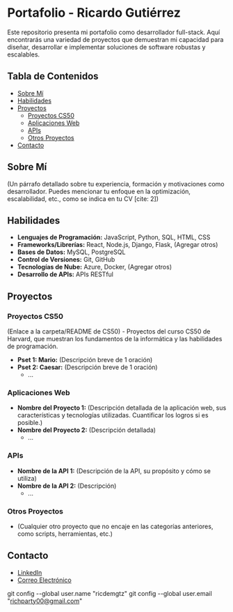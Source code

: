 # Portafolio - Ricardo Gutiérrez

Este repositorio presenta mi portafolio como desarrollador full-stack. Aquí encontrarás una variedad de proyectos que demuestran mi capacidad para diseñar, desarrollar e implementar soluciones de software robustas y escalables.

## Tabla de Contenidos

* [Sobre Mí](#sobre-mí)
* [Habilidades](#habilidades)
* [Proyectos](#proyectos)
    * [Proyectos CS50](#proyectos-cs50)
    * [Aplicaciones Web](#aplicaciones-web)
    * [APIs](#apis)
    * [Otros Proyectos](#otros-proyectos)
* [Contacto](#contacto)

## Sobre Mí

(Un párrafo detallado sobre tu experiencia, formación y motivaciones como desarrollador. Puedes mencionar tu enfoque en la optimización, escalabilidad, etc., como se indica en tu CV [cite: 2])

## Habilidades

* **Lenguajes de Programación:** JavaScript, Python, SQL, HTML, CSS
* **Frameworks/Librerías:** React, Node.js, Django, Flask, (Agregar otros)
* **Bases de Datos:** MySQL, PostgreSQL
* **Control de Versiones:** Git, GitHub
* **Tecnologías de Nube:** Azure, Docker, (Agregar otros)
* **Desarrollo de APIs:** APIs RESTful

## Proyectos

### Proyectos CS50

(Enlace a la carpeta/README de CS50) - Proyectos del curso CS50 de Harvard, que muestran los fundamentos de la informática y las habilidades de programación.

* **Pset 1: Mario:** (Descripción breve de 1 oración)
* **Pset 2: Caesar:** (Descripción breve de 1 oración)
    * ...

### Aplicaciones Web

* **Nombre del Proyecto 1:** (Descripción detallada de la aplicación web, sus características y tecnologías utilizadas. Cuantificar los logros si es posible.)
* **Nombre del Proyecto 2:** (Descripción detallada)
    * ...

### APIs

* **Nombre de la API 1:** (Descripción de la API, su propósito y cómo se utiliza)
* **Nombre de la API 2:** (Descripción)
    * ...

### Otros Proyectos

* (Cualquier otro proyecto que no encaje en las categorías anteriores, como scripts, herramientas, etc.)

## Contacto

* [LinkedIn](https://linkedin.com/in/ricardo-gutierrez-dcc/)
* [Correo Electrónico](rgutierrez.a@hotmail.com)



git config --global user.name "ricdemgtz"
git config --global user.email "richparty00@gmail.com"